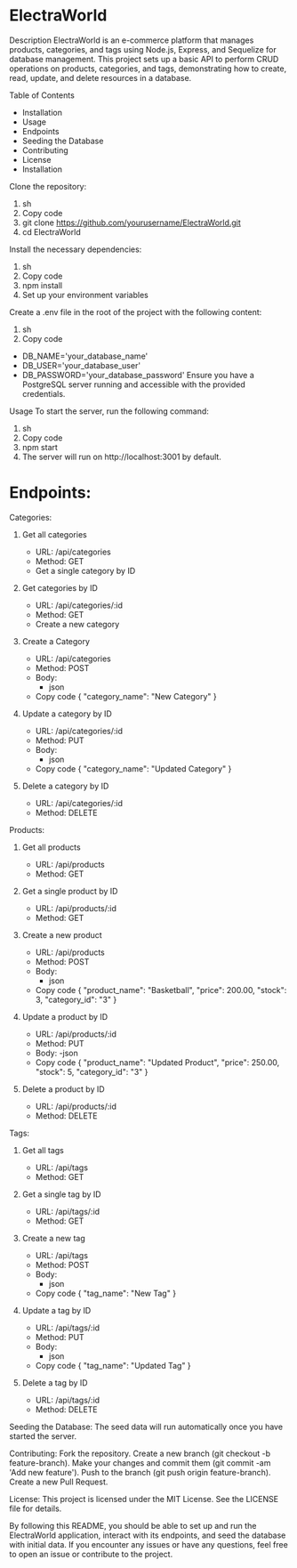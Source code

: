 # ElectraWorld
Description
ElectraWorld is an e-commerce platform that manages products, categories, and tags using Node.js, Express, and Sequelize for database management. This project sets up a basic API to perform CRUD operations on products, categories, and tags, demonstrating how to create, read, update, and delete resources in a database.

Table of Contents
- Installation
- Usage
- Endpoints
- Seeding the Database
- Contributing
- License
- Installation

Clone the repository:

1. sh
2. Copy code
3. git clone https://github.com/yourusername/ElectraWorld.git
4. cd ElectraWorld

Install the necessary dependencies:

1. sh
2. Copy code
3. npm install
4. Set up your environment variables

Create a .env file in the root of the project with the following content:
1. sh
2. Copy code
  - DB_NAME='your_database_name'
  - DB_USER='your_database_user'
  - DB_PASSWORD='your_database_password'
Ensure you have a PostgreSQL server running and accessible with the provided credentials.

Usage
To start the server, run the following command:
1. sh
2. Copy code
3. npm start
4. The server will run on http://localhost:3001 by default.

# Endpoints:

Categories:

1. Get all categories
    - URL: /api/categories
    - Method: GET
    - Get a single category by ID

2. Get categories by ID
    - URL: /api/categories/:id
    - Method: GET
    - Create a new category

3. Create a Category
    - URL: /api/categories
    - Method: POST
    - Body:
      - json
    - Copy code
{
  "category_name": "New Category"
}

4. Update a category by ID
    - URL: /api/categories/:id
    - Method: PUT
    - Body:
      - json
    - Copy code
{
  "category_name": "Updated Category"
}

5. Delete a category by ID
    - URL: /api/categories/:id
    - Method: DELETE

Products:

1. Get all products
    - URL: /api/products
    - Method: GET

2. Get a single product by ID
    - URL: /api/products/:id
    - Method: GET

3. Create a new product
    - URL: /api/products
    - Method: POST
    - Body:
      - json
    - Copy code
{
  "product_name": "Basketball",
  "price": 200.00,
  "stock": 3,
  "category_id": "3"
}

4. Update a product by ID
    - URL: /api/products/:id
    - Method: PUT
    - Body:
      -json
    - Copy code
{
  "product_name": "Updated Product",
  "price": 250.00,
  "stock": 5,
  "category_id": "3"
}

5. Delete a product by ID
    - URL: /api/products/:id
    - Method: DELETE

Tags:

1. Get all tags
    - URL: /api/tags
    - Method: GET

2. Get a single tag by ID
    - URL: /api/tags/:id
    - Method: GET

3. Create a new tag
    - URL: /api/tags
    - Method: POST
    - Body:
      - json
    - Copy code
{
  "tag_name": "New Tag"
}
4. Update a tag by ID
    - URL: /api/tags/:id
    - Method: PUT
    - Body:
      - json
    - Copy code
{
  "tag_name": "Updated Tag"
}

5. Delete a tag by ID
    - URL: /api/tags/:id
    - Method: DELETE

Seeding the Database:
The seed data will run automatically once you have started the server.

Contributing:
Fork the repository.
Create a new branch (git checkout -b feature-branch).
Make your changes and commit them (git commit -am 'Add new feature').
Push to the branch (git push origin feature-branch).
Create a new Pull Request.

License:
This project is licensed under the MIT License. See the LICENSE file for details.

By following this README, you should be able to set up and run the ElectraWorld application, interact with its endpoints, and seed the database with initial data. If you encounter any issues or have any questions, feel free to open an issue or contribute to the project.
